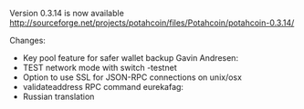 Version 0.3.14 is now available
http://sourceforge.net/projects/potahcoin/files/Potahcoin/potahcoin-0.3.14/

Changes:
* Key pool feature for safer wallet backup
Gavin Andresen:
* TEST network mode with switch -testnet
* Option to use SSL for JSON-RPC connections on unix/osx
* validateaddress RPC command
eurekafag:
* Russian translation
